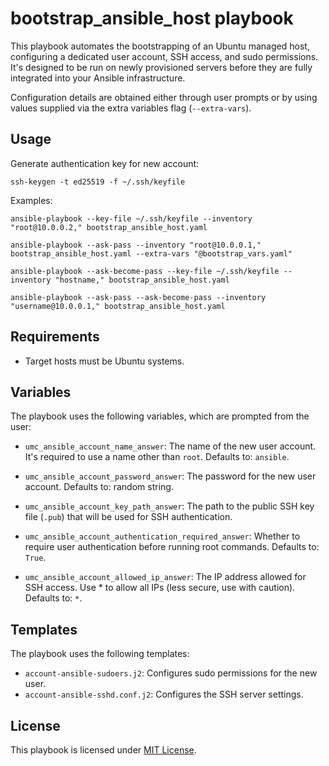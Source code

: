 # bootstrap_ansible_host playbook

This playbook automates the bootstrapping of an Ubuntu managed host, configuring a dedicated user account, SSH access, and sudo permissions. It's designed to be run on newly provisioned servers before they are fully integrated into your Ansible infrastructure.

Configuration details are obtained either through user prompts or by using values supplied via the extra variables flag (`--extra-vars`).

## Usage

Generate authentication key for new account:

```shell
ssh-keygen -t ed25519 -f ~/.ssh/keyfile
```

Examples:

```shell
ansible-playbook --key-file ~/.ssh/keyfile --inventory "root@10.0.0.2," bootstrap_ansible_host.yaml

ansible-playbook --ask-pass --inventory "root@10.0.0.1," bootstrap_ansible_host.yaml --extra-vars "@bootstrap_vars.yaml"

ansible-playbook --ask-become-pass --key-file ~/.ssh/keyfile --inventory "hostname," bootstrap_ansible_host.yaml

ansible-playbook --ask-pass --ask-become-pass --inventory "username@10.0.0.1," bootstrap_ansible_host.yaml
```

## Requirements

- Target hosts must be Ubuntu systems.

## Variables

The playbook uses the following variables, which are prompted from the user:

- `umc_ansible_account_name_answer`: The name of the new user account. It's required to use a name other than `root`. Defaults to: `ansible`.

- `umc_ansible_account_password_answer`: The password for the new user account. Defaults to: random string.

- `umc_ansible_account_key_path_answer`: The path to the public SSH key file (`.pub`) that will be used for SSH authentication.

- `umc_ansible_account_authentication_required_answer`: Whether to require user authentication before running root commands. Defaults to: `True`.

- `umc_ansible_account_allowed_ip_answer`: The IP address allowed for SSH access. Use * to allow all IPs (less secure, use with caution). Defaults to: `*`.

## Templates

The playbook uses the following templates:

- `account-ansible-sudoers.j2`: Configures sudo permissions for the new user.
- `account-ansible-sshd.conf.j2`: Configures the SSH server settings.

## License

This playbook is licensed under [MIT License](https://opensource.org/licenses/MIT).
